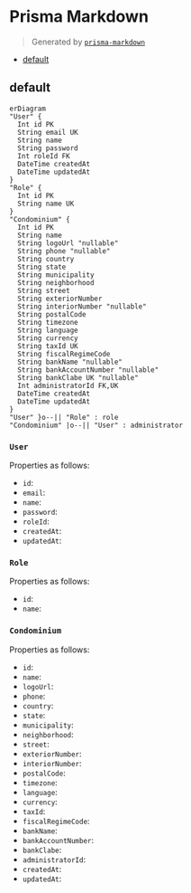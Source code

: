 # Prisma Markdown

> Generated by [`prisma-markdown`](https://github.com/samchon/prisma-markdown)

- [default](#default)

## default

```mermaid
erDiagram
"User" {
  Int id PK
  String email UK
  String name
  String password
  Int roleId FK
  DateTime createdAt
  DateTime updatedAt
}
"Role" {
  Int id PK
  String name UK
}
"Condominium" {
  Int id PK
  String name
  String logoUrl "nullable"
  String phone "nullable"
  String country
  String state
  String municipality
  String neighborhood
  String street
  String exteriorNumber
  String interiorNumber "nullable"
  String postalCode
  String timezone
  String language
  String currency
  String taxId UK
  String fiscalRegimeCode
  String bankName "nullable"
  String bankAccountNumber "nullable"
  String bankClabe UK "nullable"
  Int administratorId FK,UK
  DateTime createdAt
  DateTime updatedAt
}
"User" }o--|| "Role" : role
"Condominium" |o--|| "User" : administrator
```

### `User`

Properties as follows:

- `id`:
- `email`:
- `name`:
- `password`:
- `roleId`:
- `createdAt`:
- `updatedAt`:

### `Role`

Properties as follows:

- `id`:
- `name`:

### `Condominium`

Properties as follows:

- `id`:
- `name`:
- `logoUrl`:
- `phone`:
- `country`:
- `state`:
- `municipality`:
- `neighborhood`:
- `street`:
- `exteriorNumber`:
- `interiorNumber`:
- `postalCode`:
- `timezone`:
- `language`:
- `currency`:
- `taxId`:
- `fiscalRegimeCode`:
- `bankName`:
- `bankAccountNumber`:
- `bankClabe`:
- `administratorId`:
- `createdAt`:
- `updatedAt`:
